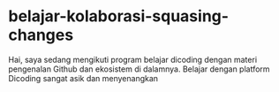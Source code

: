 # belajar-kolaborasi-squasing-changes
Hai, saya sedang mengikuti program belajar dicoding dengan materi pengenalan Github dan ekosistem di dalamnya.
Belajar dengan platform Dicoding sangat asik dan menyenangkan <br>
